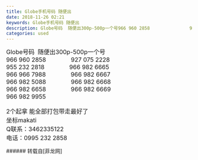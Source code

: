 ```yaml
---
title: Globe手机号码 随便出
date: 2018-11-26 02:21
keywords: Globe手机号码 随便出
description: Globe号码  随便出300p-500p一个号966 960 2858               927 075 2228955 232 2818               966 982 6665966 966 7988               966 982 6667966 982 5088               966 982 6668966 982 6658               966 982 6669966 982 99552个起拿 能全部打包带走最好了 坐标makatiQ联系：3462335122电话：0995 232 2858
categories: used
---
```

<td class="t_f" id="postmessage_2353959">

<font style="font-size:16px">Globe号码  随便出300p-500p一个号</font><br/>
<font style="font-size:16px">966 960 2858               927 075 2228</font><br/>
<font style="font-size:16px">955 232 2818               966 982 6665</font><br/>
<font style="font-size:16px">966 966 7988               966 982 6667</font><br/>
<font style="font-size:16px">966 982 5088               966 982 6668</font><br/>
<font style="font-size:16px">966 982 6658               966 982 6669</font><br/>
<font style="font-size:16px">966 982 9955</font><br/>
<br/>
<font style="font-size:16px">2个起拿 能全部打包带走最好了 </font><br/>
<font style="font-size:16px">坐标makati</font><br/>
<font style="font-size:16px">Q联系：3462335122</font><br/>
<font style="font-size:16px">电话：0995 232 2858</font><br/>
</td>
###### 转载自[菲龙网]